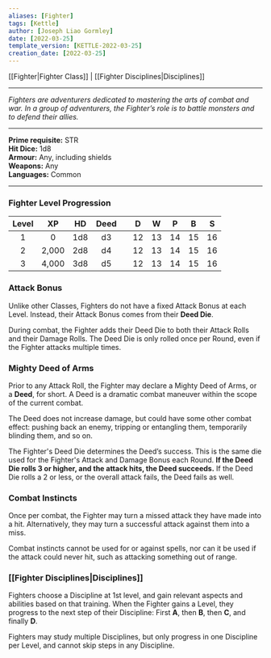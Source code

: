 ```yaml
---
aliases: [Fighter]
tags: [Kettle]
author: [Joseph Liao Gormley]
date: [2022-03-25]
template_version: [KETTLE-2022-03-25]
creation_date: [2022-03-25]
---
```

[[Fighter|Fighter Class]] | [[Fighter Disciplines|Disciplines]]
___
*Fighters are adventurers dedicated to mastering the arts of combat and war. In a group of adventurers, the Fighter’s role is to battle monsters and to defend their allies.*
___
**Prime requisite:** STR<br>**Hit Dice:** 1d8<br>**Armour:** Any, including shields<br>**Weapons:** Any<br>**Languages:** Common
___
### Fighter Level Progression
| Level |  XP   | HD  | Deed |     |  D  |  W  |  P  |  B  |  S  |
|:-----:|:-----:|:---:|:----:| --- |:---:|:---:|:---:|:---:|:---:|
|   1   |   0   | 1d8 |  d3  |     | 12  | 13  | 14  | 15  | 16  |
|   2   | 2,000 | 2d8 |  d4  |     | 12  | 13  | 14  | 15  | 16  |
|   3   | 4,000 | 3d8 |  d5  |     | 12  | 13  | 14  | 15  | 16  |

### Attack Bonus
Unlike other Classes, Fighters do not have a fixed Attack Bonus at each Level. Instead, their Attack Bonus comes from their **Deed Die**.

During combat, the Fighter adds their Deed Die to both their Attack Rolls and their Damage Rolls. The Deed Die is only rolled once per Round, even if the Fighter attacks multiple times.

### Mighty Deed of Arms
Prior to any Attack Roll, the Fighter may declare a Mighty Deed of Arms, or a **Deed**, for short. A Deed is a dramatic combat maneuver within the scope of the current combat.

The Deed does not increase damage, but could have some other combat effect: pushing back an enemy, tripping or entangling them, temporarily blinding them, and so on.

The Fighter's Deed Die determines the Deed’s success. This is the same die used for the Fighter's Attack and Damage Bonus each Round. **If the Deed Die rolls 3 or higher, and the attack hits, the Deed succeeds.** If the Deed Die rolls a 2 or less, or the overall attack fails, the Deed fails as well.

### Combat Instincts
Once per combat, the Fighter may turn a missed attack they have made into a hit. Alternatively, they may turn a successful attack against them into a miss.

Combat instincts cannot be used for or against spells, nor can it be used if the attack could never hit, such as attacking something out of range.

### [[Fighter Disciplines|Disciplines]]
Fighters choose a Discipline at 1st level, and gain relevant aspects and abilities based on that training. When the Fighter gains a Level, they progress to the next step of their Discipline: First **A**, then **B**, then **C**, and finally **D**.

Fighters may study multiple Disciplines, but only progress in one Discipline per Level, and cannot skip steps in any Discipline.